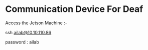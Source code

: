 # Communication Device For Deaf


Access the Jetson Machine :-

ssh ailab@10.10.110.86

password : ailab

